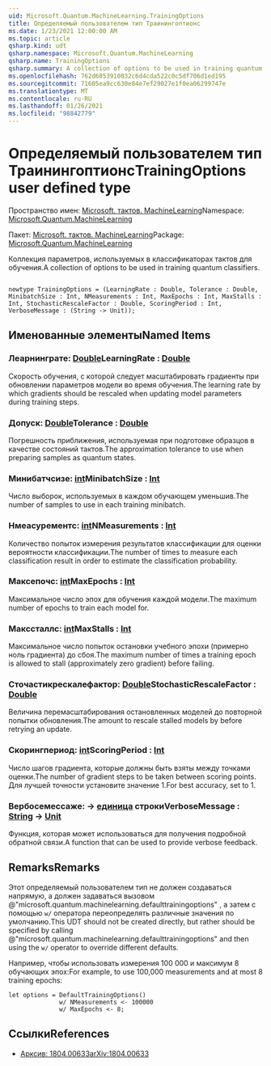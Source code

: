 ```yaml
---
uid: Microsoft.Quantum.MachineLearning.TrainingOptions
title: Определяемый пользователем тип Траинингоптионс
ms.date: 1/23/2021 12:00:00 AM
ms.topic: article
qsharp.kind: udt
qsharp.namespace: Microsoft.Quantum.MachineLearning
qsharp.name: TrainingOptions
qsharp.summary: A collection of options to be used in training quantum classifiers.
ms.openlocfilehash: 762d6853910832c6d4cda522c0c5df706d1ed195
ms.sourcegitcommit: 71605ea9cc630e84e7ef29027e1f0ea06299747e
ms.translationtype: MT
ms.contentlocale: ru-RU
ms.lasthandoff: 01/26/2021
ms.locfileid: "98842779"
---
```

# <a name="trainingoptions-user-defined-type"></a><span data-ttu-id="d81bb-102">Определяемый пользователем тип Траинингоптионс</span><span class="sxs-lookup"><span data-stu-id="d81bb-102">TrainingOptions user defined type</span></span>

<span data-ttu-id="d81bb-103">Пространство имен: [Microsoft. тактов. MachineLearning](xref:Microsoft.Quantum.MachineLearning)</span><span class="sxs-lookup"><span data-stu-id="d81bb-103">Namespace: [Microsoft.Quantum.MachineLearning](xref:Microsoft.Quantum.MachineLearning)</span></span>

<span data-ttu-id="d81bb-104">Пакет: [Microsoft. тактов. MachineLearning](https://nuget.org/packages/Microsoft.Quantum.MachineLearning)</span><span class="sxs-lookup"><span data-stu-id="d81bb-104">Package: [Microsoft.Quantum.MachineLearning](https://nuget.org/packages/Microsoft.Quantum.MachineLearning)</span></span>


<span data-ttu-id="d81bb-105">Коллекция параметров, используемых в классификаторах тактов для обучения.</span><span class="sxs-lookup"><span data-stu-id="d81bb-105">A collection of options to be used in training quantum classifiers.</span></span>

```qsharp

newtype TrainingOptions = (LearningRate : Double, Tolerance : Double, MinibatchSize : Int, NMeasurements : Int, MaxEpochs : Int, MaxStalls : Int, StochasticRescaleFactor : Double, ScoringPeriod : Int, VerboseMessage : (String -> Unit));
```



## <a name="named-items"></a><span data-ttu-id="d81bb-106">Именованные элементы</span><span class="sxs-lookup"><span data-stu-id="d81bb-106">Named Items</span></span>

### <a name="learningrate--double"></a><span data-ttu-id="d81bb-107">Леарнинграте: [Double](xref:microsoft.quantum.lang-ref.double)</span><span class="sxs-lookup"><span data-stu-id="d81bb-107">LearningRate : [Double](xref:microsoft.quantum.lang-ref.double)</span></span>

<span data-ttu-id="d81bb-108">Скорость обучения, с которой следует масштабировать градиенты при обновлении параметров модели во время обучения.</span><span class="sxs-lookup"><span data-stu-id="d81bb-108">The learning rate by which gradients should be rescaled when updating model parameters during training steps.</span></span>
### <a name="tolerance--double"></a><span data-ttu-id="d81bb-109">Допуск: [Double](xref:microsoft.quantum.lang-ref.double)</span><span class="sxs-lookup"><span data-stu-id="d81bb-109">Tolerance : [Double](xref:microsoft.quantum.lang-ref.double)</span></span>

<span data-ttu-id="d81bb-110">Погрешность приближения, используемая при подготовке образцов в качестве состояний тактов.</span><span class="sxs-lookup"><span data-stu-id="d81bb-110">The approximation tolerance to use when preparing samples as quantum states.</span></span>
### <a name="minibatchsize--int"></a><span data-ttu-id="d81bb-111">Минибатчсизе: [int](xref:microsoft.quantum.lang-ref.int)</span><span class="sxs-lookup"><span data-stu-id="d81bb-111">MinibatchSize : [Int](xref:microsoft.quantum.lang-ref.int)</span></span>

<span data-ttu-id="d81bb-112">Число выборок, используемых в каждом обучающем уменьшив.</span><span class="sxs-lookup"><span data-stu-id="d81bb-112">The number of samples to use in each training minibatch.</span></span>
### <a name="nmeasurements--int"></a><span data-ttu-id="d81bb-113">Нмеасурементс: [int](xref:microsoft.quantum.lang-ref.int)</span><span class="sxs-lookup"><span data-stu-id="d81bb-113">NMeasurements : [Int](xref:microsoft.quantum.lang-ref.int)</span></span>

<span data-ttu-id="d81bb-114">Количество попыток измерения результатов классификации для оценки вероятности классификации.</span><span class="sxs-lookup"><span data-stu-id="d81bb-114">The number of times to measure each classification result in order to estimate the classification probability.</span></span>
### <a name="maxepochs--int"></a><span data-ttu-id="d81bb-115">Максепочс: [int](xref:microsoft.quantum.lang-ref.int)</span><span class="sxs-lookup"><span data-stu-id="d81bb-115">MaxEpochs : [Int](xref:microsoft.quantum.lang-ref.int)</span></span>

<span data-ttu-id="d81bb-116">Максимальное число эпох для обучения каждой модели.</span><span class="sxs-lookup"><span data-stu-id="d81bb-116">The maximum number of epochs to train each model for.</span></span>
### <a name="maxstalls--int"></a><span data-ttu-id="d81bb-117">Макссталлс: [int](xref:microsoft.quantum.lang-ref.int)</span><span class="sxs-lookup"><span data-stu-id="d81bb-117">MaxStalls : [Int](xref:microsoft.quantum.lang-ref.int)</span></span>

<span data-ttu-id="d81bb-118">Максимальное число попыток остановки учебного эпохи (примерно ноль градиента) до сбоя.</span><span class="sxs-lookup"><span data-stu-id="d81bb-118">The maximum number of times a training epoch is allowed to stall (approximately zero gradient) before failing.</span></span>
### <a name="stochasticrescalefactor--double"></a><span data-ttu-id="d81bb-119">Сточастикрескалефактор: [Double](xref:microsoft.quantum.lang-ref.double)</span><span class="sxs-lookup"><span data-stu-id="d81bb-119">StochasticRescaleFactor : [Double](xref:microsoft.quantum.lang-ref.double)</span></span>

<span data-ttu-id="d81bb-120">Величина перемасштабирования остановленных моделей до повторной попытки обновления.</span><span class="sxs-lookup"><span data-stu-id="d81bb-120">The amount to rescale stalled models by before retrying an update.</span></span>
### <a name="scoringperiod--int"></a><span data-ttu-id="d81bb-121">Скорингпериод: [int](xref:microsoft.quantum.lang-ref.int)</span><span class="sxs-lookup"><span data-stu-id="d81bb-121">ScoringPeriod : [Int](xref:microsoft.quantum.lang-ref.int)</span></span>

<span data-ttu-id="d81bb-122">Число шагов градиента, которые должны быть взяты между точками оценки.</span><span class="sxs-lookup"><span data-stu-id="d81bb-122">The number of gradient steps to be taken between scoring points.</span></span>
<span data-ttu-id="d81bb-123">Для лучшей точности установите значение 1.</span><span class="sxs-lookup"><span data-stu-id="d81bb-123">For best accuracy, set to 1.</span></span>
### <a name="verbosemessage--string---unit"></a><span data-ttu-id="d81bb-124">Вербосемессаже: [](xref:microsoft.quantum.lang-ref.string) -> [единица](xref:microsoft.quantum.lang-ref.unit) строки</span><span class="sxs-lookup"><span data-stu-id="d81bb-124">VerboseMessage : [String](xref:microsoft.quantum.lang-ref.string) -> [Unit](xref:microsoft.quantum.lang-ref.unit)</span></span>

<span data-ttu-id="d81bb-125">Функция, которая может использоваться для получения подробной обратной связи.</span><span class="sxs-lookup"><span data-stu-id="d81bb-125">A function that can be used to provide verbose feedback.</span></span>

## <a name="remarks"></a><span data-ttu-id="d81bb-126">Remarks</span><span class="sxs-lookup"><span data-stu-id="d81bb-126">Remarks</span></span>

<span data-ttu-id="d81bb-127">Этот определяемый пользователем тип не должен создаваться напрямую, а должен задаваться вызовом @"microsoft.quantum.machinelearning.defaulttrainingoptions" , а затем с помощью `w/` оператора переопределять различные значения по умолчанию.</span><span class="sxs-lookup"><span data-stu-id="d81bb-127">This UDT should not be created directly, but rather should be specified by calling @"microsoft.quantum.machinelearning.defaulttrainingoptions" and then using the `w/` operator to override different defaults.</span></span>

<span data-ttu-id="d81bb-128">Например, чтобы использовать измерения 100 000 и максимум 8 обучающих эпох:</span><span class="sxs-lookup"><span data-stu-id="d81bb-128">For example, to use 100,000 measurements and at most 8 training epochs:</span></span>

```qsharp
let options = DefaultTrainingOptions()
              w/ NMeasurements <- 100000
              w/ MaxEpochs <- 8;
```

## <a name="references"></a><span data-ttu-id="d81bb-129">Ссылки</span><span class="sxs-lookup"><span data-stu-id="d81bb-129">References</span></span>

- [<span data-ttu-id="d81bb-130">Арксив: 1804.00633</span><span class="sxs-lookup"><span data-stu-id="d81bb-130">arXiv:1804.00633</span></span>](https://arxiv.org/abs/1804.00633)